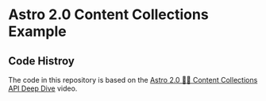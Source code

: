 # Astro 2.0 Content Collections Example

## Code Histroy

The code in this repository is based on the
[Astro 2.0 👨🚀 Content Collections API Deep Dive](https://youtu.be/zUmqmuSvJMs)
video.
